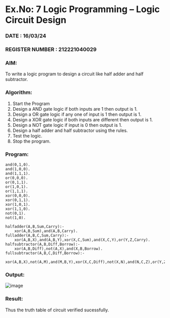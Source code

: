 # Ex.No: 7  Logic Programming –  Logic Circuit Design
### DATE : 16/03/24                                                                          
### REGISTER NUMBER : 212221040029
### AIM: 
To write a logic program to design a circuit like half adder and half subtractor.
###  Algorithm:
1. Start the Program
2. Design a AND gate logic if both inputs are 1 then output is 1.
3. Design a OR gate logic if any one of input is 1 then output is 1.
4. Design a XOR gate logic if both inputs are different then output is 1.
5. Design a NOT gate logic if input is 0 then output is 1.
6. Design a half adder and half subtractor using the rules.
7. Test the logic.
8. Stop the program.

### Program:
```
and(0,1,0).
and(1,0,0).
and(1,1,1).
or(0,0,0).
or(0,1,1).
or(1,0,1).
or(1,1,1).
xor(0,0,0).
xor(0,1,1).
xor(1,0,1).
xor(1,1,0).
not(0,1).
not(1,0).

halfadder(A,B,Sum,Carry):-
	xor(A,B,Sum),and(A,B,Carry).
fulladder(A,B,C,Sum,Carry):-
	xor(A,B,X),and(A,B,Y),xor(X,C,Sum),and(X,C,Y),or(Y,Z,Carry).
halfsubtractor(A,B,Diff,Borrow):-
	xor(A,B,Diff),not(A,X),and(X,B,Borrow).
fullsubtractor(A,B,C,Diff,Borrow):-
	xor(A,B,X),not(A,M),and(M,B,Y),xor(X,C,Diff),not(X,N),and(N,C,Z),or(Y,Z,Borrow).

```








### Output:
![image](https://github.com/Bhargava-Shankar/AI_Lab_2023-24/assets/85554376/15b45847-0bb0-47a2-865f-91a7f7e25d54)


### Result:
Thus the truth table of circuit verified sucessfully.
